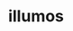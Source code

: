 ---
blog: http://blog.illumos.org/
git: https://github.com/illumos
guide: https://wiki.illumos.org/display/illumos/The+illumos+Logo
logohandle: illumos
sort: illumos
title: illumos
website: http://www.illumos.org/
---